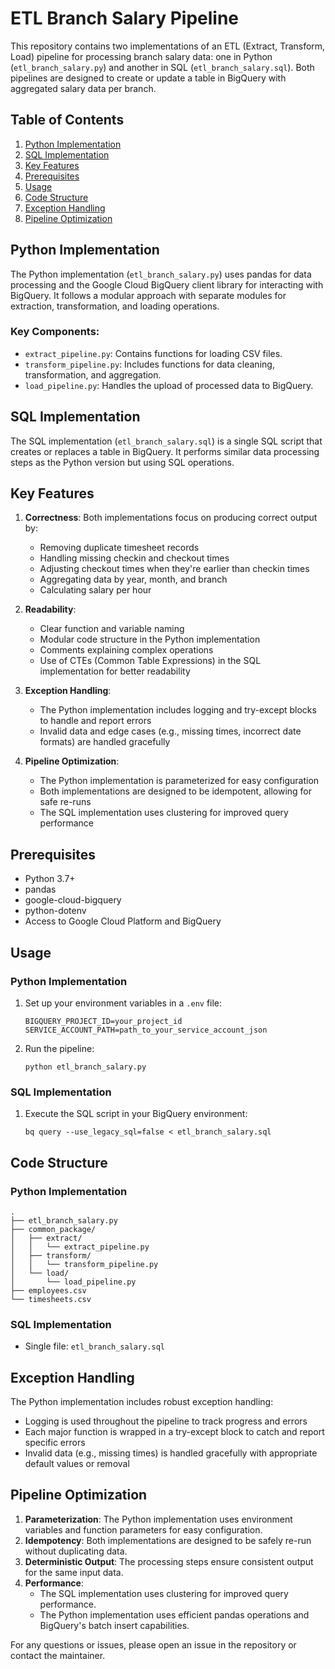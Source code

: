 # ETL Branch Salary Pipeline

This repository contains two implementations of an ETL (Extract, Transform, Load) pipeline for processing branch salary data: one in Python (`etl_branch_salary.py`) and another in SQL (`etl_branch_salary.sql`). Both pipelines are designed to create or update a table in BigQuery with aggregated salary data per branch.

## Table of Contents

1. [Python Implementation](#python-implementation)
2. [SQL Implementation](#sql-implementation)
3. [Key Features](#key-features)
4. [Prerequisites](#prerequisites)
5. [Usage](#usage)
6. [Code Structure](#code-structure)
7. [Exception Handling](#exception-handling)
8. [Pipeline Optimization](#pipeline-optimization)

## Python Implementation

The Python implementation (`etl_branch_salary.py`) uses pandas for data processing and the Google Cloud BigQuery client library for interacting with BigQuery. It follows a modular approach with separate modules for extraction, transformation, and loading operations.

### Key Components:

- `extract_pipeline.py`: Contains functions for loading CSV files.
- `transform_pipeline.py`: Includes functions for data cleaning, transformation, and aggregation.
- `load_pipeline.py`: Handles the upload of processed data to BigQuery.

## SQL Implementation

The SQL implementation (`etl_branch_salary.sql`) is a single SQL script that creates or replaces a table in BigQuery. It performs similar data processing steps as the Python version but using SQL operations.

## Key Features

1. **Correctness**: Both implementations focus on producing correct output by:
   - Removing duplicate timesheet records
   - Handling missing checkin and checkout times
   - Adjusting checkout times when they're earlier than checkin times
   - Aggregating data by year, month, and branch
   - Calculating salary per hour

2. **Readability**:
   - Clear function and variable naming
   - Modular code structure in the Python implementation
   - Comments explaining complex operations
   - Use of CTEs (Common Table Expressions) in the SQL implementation for better readability

3. **Exception Handling**:
   - The Python implementation includes logging and try-except blocks to handle and report errors
   - Invalid data and edge cases (e.g., missing times, incorrect date formats) are handled gracefully

4. **Pipeline Optimization**:
   - The Python implementation is parameterized for easy configuration
   - Both implementations are designed to be idempotent, allowing for safe re-runs
   - The SQL implementation uses clustering for improved query performance



## Prerequisites

- Python 3.7+
- pandas
- google-cloud-bigquery
- python-dotenv
- Access to Google Cloud Platform and BigQuery

## Usage

### Python Implementation

1. Set up your environment variables in a `.env` file:
   ```
   BIGQUERY_PROJECT_ID=your_project_id
   SERVICE_ACCOUNT_PATH=path_to_your_service_account_json
   ```

2. Run the pipeline:
   ```
   python etl_branch_salary.py
   ```

### SQL Implementation

1. Execute the SQL script in your BigQuery environment:
   ```
   bq query --use_legacy_sql=false < etl_branch_salary.sql
   ```

## Code Structure

### Python Implementation

```
.
├── etl_branch_salary.py
├── common_package/
│   ├── extract/
│   │   └── extract_pipeline.py
│   ├── transform/
│   │   └── transform_pipeline.py
│   └── load/
│       └── load_pipeline.py
├── employees.csv
└── timesheets.csv
```

### SQL Implementation

- Single file: `etl_branch_salary.sql`

## Exception Handling

The Python implementation includes robust exception handling:
- Logging is used throughout the pipeline to track progress and errors
- Each major function is wrapped in a try-except block to catch and report specific errors
- Invalid data (e.g., missing times) is handled gracefully with appropriate default values or removal

## Pipeline Optimization

1. **Parameterization**: The Python implementation uses environment variables and function parameters for easy configuration.
2. **Idempotency**: Both implementations are designed to be safely re-run without duplicating data.
3. **Deterministic Output**: The processing steps ensure consistent output for the same input data.
4. **Performance**: 
   - The SQL implementation uses clustering for improved query performance.
   - The Python implementation uses efficient pandas operations and BigQuery's batch insert capabilities.

For any questions or issues, please open an issue in the repository or contact the maintainer.